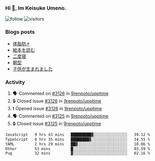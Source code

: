 ### Hi 👋, Im Keisuke Umeno.

<!--
**9renpoto/9renpoto** is a ✨ _special_ ✨ repository because its `README.md` (this file) appears on your GitHub profile.

Here are some ideas to get you started:

- 🔭 I’m currently working on ...
- 🌱 I’m currently learning ...
- 👯 I’m looking to collaborate on ...
- 🤔 I’m looking for help with ...
- 💬 Ask me about ...
- 📫 How to reach me: ...
- 😄 Pronouns: ...
- ⚡ Fun fact: ...
-->

![follow](https://img.shields.io/github/followers/9renpoto?label=Follow&style=social)
![visitors](https://komarev.com/ghpvc/?username=9renpoto&label=Profile%20views&color=0e75b6&style=flat)

### Blogs posts

<!-- BLOG-POST-LIST:START -->
- [体脂肪↗](https://9renpoto.win/entry/2024/08/12/gaining_fat)
- [絵本を読む](https://9renpoto.win/entry/2024/07/26/picture_book)
- [二度寝](https://9renpoto.win/entry/2024/07/18/going_back_to_sleep)
- [朝型](https://9renpoto.win/entry/2024/05/29/im-an-early)
- [子供が生まれました](https://9renpoto.win/entry/2024/04/18/hello-world)
<!-- BLOG-POST-LIST:END -->

### Activity

<!--START_SECTION:activity-->
1. 🗣 Commented on [#3126](https://github.com/9renpoto/upptime/issues/3126#issuecomment-2330333629) in [9renpoto/upptime](https://github.com/9renpoto/upptime)
2. 🔒 Closed issue [#3126](https://github.com/9renpoto/upptime/issues/3126) in [9renpoto/upptime](https://github.com/9renpoto/upptime)
3. ❗ Opened issue [#3126](https://github.com/9renpoto/upptime/issues/3126) in [9renpoto/upptime](https://github.com/9renpoto/upptime)
4. 🗣 Commented on [#3125](https://github.com/9renpoto/upptime/issues/3125#issuecomment-2328168302) in [9renpoto/upptime](https://github.com/9renpoto/upptime)
5. 🔒 Closed issue [#3125](https://github.com/9renpoto/upptime/issues/3125) in [9renpoto/upptime](https://github.com/9renpoto/upptime)
<!--END_SECTION:activity-->

<!--START_SECTION:waka-->

```txt
JavaScript   9 hrs 43 mins   █████████▓░░░░░░░░░░░░░░░   39.12 %
TypeScript   8 hrs 35 mins   ████████▓░░░░░░░░░░░░░░░░   34.55 %
YAML         2 hrs 29 mins   ██▓░░░░░░░░░░░░░░░░░░░░░░   10.06 %
Other        53 mins         █░░░░░░░░░░░░░░░░░░░░░░░░   03.59 %
Pug          32 mins         ▓░░░░░░░░░░░░░░░░░░░░░░░░   02.16 %
```

<!--END_SECTION:waka-->
